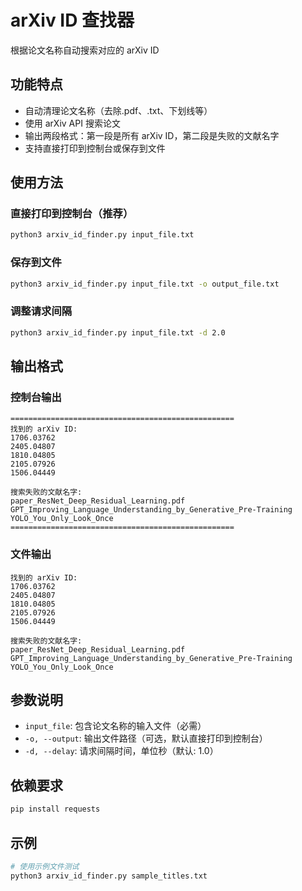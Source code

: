 # arXiv ID 查找器

根据论文名称自动搜索对应的 arXiv ID

## 功能特点

- 自动清理论文名称（去除.pdf、.txt、下划线等）
- 使用 arXiv API 搜索论文
- 输出两段格式：第一段是所有 arXiv ID，第二段是失败的文献名字
- 支持直接打印到控制台或保存到文件

## 使用方法

### 直接打印到控制台（推荐）
```bash
python3 arxiv_id_finder.py input_file.txt
```

### 保存到文件
```bash
python3 arxiv_id_finder.py input_file.txt -o output_file.txt
```

### 调整请求间隔
```bash
python3 arxiv_id_finder.py input_file.txt -d 2.0
```

## 输出格式

### 控制台输出
```
==================================================
找到的 arXiv ID:
1706.03762
2405.04807
1810.04805
2105.07926
1506.04449

搜索失败的文献名字:
paper_ResNet_Deep_Residual_Learning.pdf
GPT_Improving_Language_Understanding_by_Generative_Pre-Training
YOLO_You_Only_Look_Once
==================================================
```

### 文件输出
```
找到的 arXiv ID:
1706.03762
2405.04807
1810.04805
2105.07926
1506.04449

搜索失败的文献名字:
paper_ResNet_Deep_Residual_Learning.pdf
GPT_Improving_Language_Understanding_by_Generative_Pre-Training
YOLO_You_Only_Look_Once
```

## 参数说明

- `input_file`: 包含论文名称的输入文件（必需）
- `-o, --output`: 输出文件路径（可选，默认直接打印到控制台）
- `-d, --delay`: 请求间隔时间，单位秒（默认: 1.0）

## 依赖要求

```bash
pip install requests
```

## 示例

```bash
# 使用示例文件测试
python3 arxiv_id_finder.py sample_titles.txt
``` 